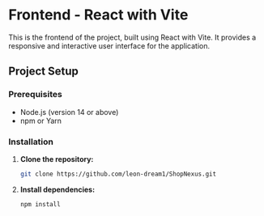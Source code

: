 # Frontend - React with Vite

This is the frontend of the project, built using React with Vite. It provides a responsive and interactive user interface for the application.

## Project Setup

### Prerequisites

- Node.js (version 14 or above)
- npm or Yarn

### Installation

1. **Clone the repository:**
   ```bash
   git clone https://github.com/leon-dream1/ShopNexus.git

2. **Install dependencies:**
   ```bash
   npm install
